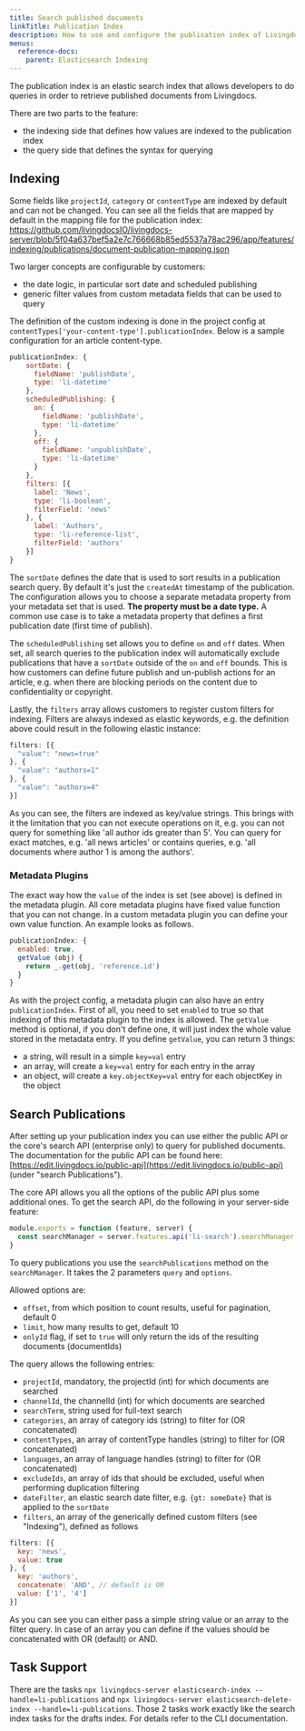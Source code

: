 ```yaml
---
title: Search published documents
linkTitle: Publication Index
description: How to use and configure the publication index of Livingdocs.
menus:
  reference-docs:
    parent: Elasticsearch Indexing
---
```


The publication index is an elastic search index that allows developers to do queries in order to retrieve published documents from Livingdocs.

There are two parts to the feature:
- the indexing side that defines how values are indexed to the publication index
- the query side that defines the syntax for querying

## Indexing

Some fields like `projectId`, `category` or `contentType` are indexed by default and can not be changed. You can see all the fields that are mapped by default in the mapping file for the publication index: https://github.com/livingdocsIO/livingdocs-server/blob/5f04a637bef5a2e7c766668b85ed5537a78ac296/app/features/indexing/publications/document-publication-mapping.json

Two larger concepts are configurable by customers:
- the date logic, in particular sort date and scheduled publishing
- generic filter values from custom metadata fields that can be used to query

The definition of the custom indexing is done in the project config at `contentTypes['your-content-type'].publicationIndex`. Below is a sample configuration for an article content-type.

```js
publicationIndex: {
    sortDate: {
      fieldName: 'publishDate',
      type: 'li-datetime'
    },
    scheduledPublishing: {
      on: {
        fieldName: 'publishDate',
        type: 'li-datetime'
      },
      off: {
        fieldName: 'unpublishDate',
        type: 'li-datetime'
      }
    },
    filters: [{
      label: 'News',
      type: 'li-boolean',
      filterField: 'news'
    }, {
      label: 'Authors',
      type: 'li-reference-list',
      filterField: 'authors'
    }]
}
```

The `sortDate` defines the date that is used to sort results in a publication search query. By default it's just the `createdAt` timestamp of the publication. The configuration allows you to choose a separate metadata property from your metadata set that is used. **The property must be a date type.** A common use case is to take a metadata property that defines a first publication date (first time of publish).

The `scheduledPublishing` set allows you to define `on` and `off` dates. When set, all search queries to the publication index will automatically exclude publications that have a `sortDate` outside of the `on` and `off` bounds. This is how customers can define future publish and un-publish actions for an article, e.g. when there are blocking periods on the content due to confidentiality or copyright.

Lastly, the `filters` array allows customers to register custom filters for indexing. Filters are always indexed as elastic keywords, e.g. the definition above could result in the following elastic instance:
```js
filters: [{
  "value": "news=true"
}, {
  "value": "authors=1"
}, {
  "value": "authors=4"
}]
```
As you can see, the filters are indexed as key/value strings. This brings with it the limitation that you can not execute operations on it, e.g. you can not query for something like 'all author ids greater than 5'. You can query for exact matches, e.g. 'all news articles' or contains queries, e.g. 'all documents where author 1 is among the authors'.

### Metadata Plugins

The exact way how the `value` of the index is set (see above) is defined in the metadata plugin. All core metadata plugins have fixed value function that you can not change. In a custom metadata plugin you can define your own value function. An example looks as follows.
```js
publicationIndex: {
  enabled: true,
  getValue (obj) {
    return _.get(obj, 'reference.id')
  }
}
```
As with the project config, a metadata plugin can also have an entry `publicationIndex`.
First of all, you need to set `enabled` to true so that indexing of this metadata plugin to the index is allowed. The `getValue` method is optional, if you don't define one, it will just index the whole value stored in the metadata entry.
If you define `getValue`, you can return 3 things:

- a string, will result in a simple `key=val` entry
- an array, will create a `key=val` entry for each entry in the array
- an object, will create a `key.objectKey=val` entry for each objectKey in the object

## Search Publications

After setting up your publication index you can use either the public API or the core's search API (enterprise only) to query for published documents. The documentation for the public API can be found here: [https://edit.livingdocs.io/public-api](https://edit.livingdocs.io/public-api) \(under "search Publications"\).

The core API allows you all the options of the public API plus some additional ones. To get the search API, do the following in your server-side feature:
```js
module.exports = function (feature, server) {
  const searchManager = server.features.api('li-search').searchManager
}
```

To query publications you use the `searchPublications` method on the `searchManager`. It takes the 2 parameters `query` and `options`.

Allowed options are:
- `offset`, from which position to count results, useful for pagination, default 0
- `limit`, how many results to get, default 10
- `onlyId` flag, if set to `true` will only return the ids of the resulting documents (documentIds)

The query allows the following entries:
- `projectId`, mandatory, the projectId (int) for which documents are searched
- `channelId`, the channelId (int) for which documents are searched
- `searchTerm`, string used for full-text search
- `categories`, an array of category ids (string) to filter for (OR concatenated)
- `contentTypes`, an array of contentType handles (string) to filter for (OR concatenated)
- `languages`, an array of language handles (string) to filter for (OR concatenated)
- `excludeIds`, an array of ids that should be excluded, useful when performing duplication filtering
- `dateFilter`, an elastic search date filter, e.g. `{gt: someDate}` that is applied to the `sortDate`
- `filters`, an array of the generically defined custom filters (see "Indexing"), defined as follows

```js
filters: [{
  key: 'news',
  value: true
}, {
  key: 'authors',
  concatenate: 'AND', // default is OR
  value: ['1', '4']
}]
```

As you can see you can either pass a simple string value or an array to the filter query. In case of an array you can define if the values should be concatenated with OR (default) or AND.

## Task Support

There are the tasks `npx livingdocs-server elasticsearch-index --handle=li-publications` and `npx livingdocs-server elasticsearch-delete-index --handle=li-publications`. Those 2 tasks work exactly like the search index tasks for the drafts index. For details refer to the CLI documentation.
